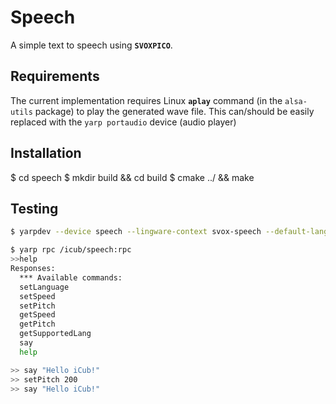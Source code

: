 Speech
=======
A simple text to speech using **`SVOXPICO`**.


Requirements
------------
The current implementation requires Linux **`aplay`** command (in the `alsa-utils` package)
to play the generated wave file. This can/should be easily replaced with the
`yarp portaudio` device (audio player)  


Installation
------------
$ cd speech
$ mkdir build && cd build
$ cmake ../ && make


Testing
-------
```sh
$ yarpdev --device speech --lingware-context svox-speech --default-language en-US --pitch 100 --speed 100
```

```sh
$ yarp rpc /icub/speech:rpc
>>help
Responses:
  *** Available commands:
  setLanguage
  setSpeed
  setPitch
  getSpeed
  getPitch
  getSupportedLang
  say
  help
```

```sh
>> say "Hello iCub!"
>> setPitch 200
>> say "Hello iCub!"
```
